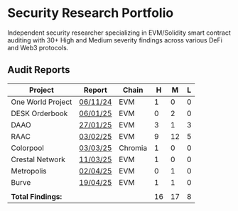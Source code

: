# Security Research Portfolio

Independent security researcher specializing in EVM/Solidity smart contract auditing with 30+ High and Medium severity findings across various DeFi and Web3 protocols.

## Audit Reports

| Project        | Report           | Chain | H   | M   | L   |
| -------------- | ---------------- | -------- | --- | --- | --- |
| One World Project | [06/11/24](https://github.com/CasinoCompiler/audits/blob/main/Competitive/MD/One-World-Project.md) | EVM | 1   | 0   | 0   |
| DESK Orderbook | [06/01/25](https://github.com/CasinoCompiler/audits/blob/main/Competitive/MD/DESK-Orderbook.md) | EVM | 0   | 2   | 0   |
| DAAO | [27/01/25](https://github.com/CasinoCompiler/audits/blob/main/Competitive/MD/DAAO.md) | EVM | 3   | 1   | 3   |
| RAAC | [03/02/25](https://github.com/CasinoCompiler/audits/blob/main/Competitive/MD/RAAC.md) | EVM | 9   | 12   | 5   |
| Colorpool | [03/03/25](https://github.com/CasinoCompiler/audits/blob/main/Competitive/MD/Colorpool.md) | Chromia | 1   | 0   | 0   |
| Crestal Network | [11/03/25](https://github.com/CasinoCompiler/audits/blob/main/Competitive/MD/Crestal-Network.md) | EVM | 1   | 0   | 0   |
| Metropolis | [02/04/25](https://github.com/CasinoCompiler/audits/blob/main/Competitive/MD/Metropolis.md) | EVM | 0   | 1   | 0   |
| Burve | [19/04/25](https://github.com/CasinoCompiler/audits/blob/main/Competitive/MD/Burve.md) | EVM | 1   | 1   | 0   |
| |  | |   |    |    |
| **Total Findings:** | | | 16   | 17   | 8   |